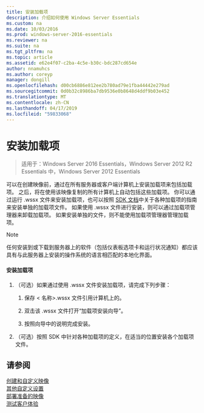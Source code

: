 ```yaml
---
title: 安装加载项
description: 介绍如何使用 Windows Server Essentials
ms.custom: na
ms.date: 10/03/2016
ms.prod: windows-server-2016-essentials
ms.reviewer: na
ms.suite: na
ms.tgt_pltfrm: na
ms.topic: article
ms.assetid: e62e4f07-c2ba-4c5e-b30c-bdc287cd654e
author: nnamuhcs
ms.author: coreyp
manager: dongill
ms.openlocfilehash: d00cb6886e812ee2b780ad79e1fba44442e279ad
ms.sourcegitcommit: 0d0b32c8986ba7db9536e0b8648d4ddf9b03e452
ms.translationtype: MT
ms.contentlocale: zh-CN
ms.lasthandoff: 04/17/2019
ms.locfileid: "59833068"
---
```

# <a name="install-add-ins"></a>安装加载项

>适用于：Windows Server 2016 Essentials，Windows Server 2012 R2 Essentials 中，Windows Server 2012 Essentials

可以在创建映像前，通过在所有服务器或客户端计算机上安装加载项来包括加载项。 之后，将在使用该映像复制的所有计算机上自动包括这些加载项。 你可以通过运行 .wssx 文件来安装加载项，也可以按照 [SDK 文档](https://go.microsoft.com/fwlink/?LinkID=248648)中关于各种加载项的指南来安装单独的加载项文件。 如果使用 .wssx 文件进行安装，则可以通过加载项管理器来卸载加载项。 如果安装单独的文件，则不能使用加载项管理器管理加载项。  
  
> [!NOTE]
>  任何安装到或下载到服务器上的软件（包括仪表板选项卡和运行状况通知）都应该具有与此服务器上安装的操作系统的语言相匹配的本地化界面。  
  
#### <a name="to-install-an-add-in"></a>安装加载项  
  
1.  （可选）如果通过使用 .wssx 文件安装加载项，请完成下列步骤：  
  
    1.  保存 < 名称\>.wssx 文件引用计算机上的。  
  
    2.  双击该 .wssx 文件打开“加载项安装向导”。  
  
    3.  按照向导中的说明完成安装。  
  
2.  （可选）按照 SDK 中针对各种加载项的定义，在适当的位置安装各个加载项文件。  
  
## <a name="see-also"></a>请参阅  
 [创建和自定义映像](Creating-and-Customizing-the-Image.md)   
 [其他自定义设置](Additional-Customizations.md)   
 [部署准备的映像](Preparing-the-Image-for-Deployment.md)   
 [测试客户体验](Testing-the-Customer-Experience.md)